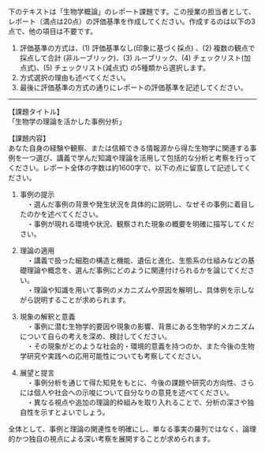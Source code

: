 下のテキストは「生物学概論」のレポート課題です。この授業の担当者として、レポート（満点は20点）の評価基準を作成してください。作成するのは以下の3点で、他の項目は不要です。

1. 評価基準の方式は、(1) 評価基準なし(印象に基づく採点) 、(2) 複数の観点で採点して合計  (非ルーブリック)、(3) ルーブリック、(4) チェックリスト(加点式)、(5) チェックリスト(減点式) の5種類から選択します。
2. 方式選択の理由も述べてください。
3. 最後に評価基準の方式の通りにレポートの評価基準を記述してください。

---------------------------------------
【課題タイトル】  
「生物学の理論を活かした事例分析」

【課題内容】  
あなた自身の経験や観察、または信頼できる情報源から得た生物学に関連する事例を一つ選び、講義で学んだ知識や理論を活用して包括的な分析と考察を行ってください。レポート全体の字数は約1600字で、以下の点に留意して記述してください。

1. 事例の提示  
　・選んだ事例の背景や発生状況を具体的に説明し、なぜその事例に着目したのかを述べてください。  
　・事例が現れる環境や状況、観察された現象の概要を明確に描写してください。

2. 理論の適用  
　・講義で扱った細胞の構造と機能、遺伝と進化、生態系の仕組みなどの基礎理論や概念を、選んだ事例にどのように関連付けられるかを論じてください。  
　・理論や知識を用いて事例のメカニズムや原因を解明し、具体例を示しながら説明することが求められます。

3. 現象の解釈と意義  
　・事例に潜む生物学的要因や現象の影響、背景にある生物学的メカニズムについて自らの考えを深め、検討してください。  
　・その現象がどのような社会的・環境的意義を持つのか、また今後の生物学研究や実践への応用可能性についても考察してください。

4. 展望と提言  
　・事例分析を通じて得た知見をもとに、今後の課題や研究の方向性、さらには個人や社会への示唆について自分なりの意見を述べてください。  
　・異なる視点や追加の理論的枠組みを取り入れることで、分析の深さや独自性を示すとよいでしょう。

全体として、事例と理論の関連性を明確にし、単なる事実の羅列ではなく、論理的かつ独自の視点による深い考察を展開することが求められます。